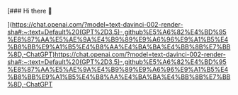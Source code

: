[### Hi there 👋

<!--
**zhaoxiaobao/zhaoxiaobao** is a ✨ _special_ ✨ repository because its `README.md` (this file) appears on your GitHub profile.

Here are some ideas to get you started:

- 🔭 I’m currently working on ...
- 🌱 I’m currently learning ...
- 👯 I’m looking to collaborate on ...
- 🤔 I’m looking for help with ...
- 💬 Ask me about ...
- 📫 How to reach me: ...
- 😄 Pronouns: ...
- ⚡ Fun fact: ...
-->
](https://chat.openai.com/?model=text-davinci-002-render-sha#:~:text=Default%20(GPT%2D3.5)-,github%E5%A6%82%E4%BD%95%E8%87%AA%E5%AE%9A%E4%B9%89%E9%A6%96%E9%A1%B5%E4%B8%BB%E9%A1%B5%E4%B8%AA%E4%BA%BA%E4%BB%8B%E7%BB%8D,-ChatGPT)https://chat.openai.com/?model=text-davinci-002-render-sha#:~:text=Default%20(GPT%2D3.5)-,github%E5%A6%82%E4%BD%95%E8%87%AA%E5%AE%9A%E4%B9%89%E9%A6%96%E9%A1%B5%E4%B8%BB%E9%A1%B5%E4%B8%AA%E4%BA%BA%E4%BB%8B%E7%BB%8D,-ChatGPT
